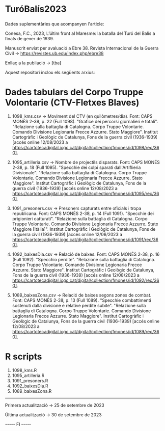 ###
# TuróBalís2023
###

Dades suplementàries que acompanyen l'article:

Conesa, F.C., 2023, L’últim front al Maresme: la batalla del Turó del Balís a finals de gener de 1939. 

Manuscrit enviat per avaluació a Ebre 38. Revista Internacional de la Guerra Civil -> https://revistes.ub.edu/index.php/ebre38

Enllaç a la publiació -> [tba] 

Aquest repositori inclou els següents arxius: 

# Dades tabulars del Corpo Truppe Volontarie (CTV-Fletxes Blaves) 

1. 1098_kms.csv -> Moviment del CTV (en quilòmetres/dia).
Font: CAPS MONÉS 2-38, p. 22 (Full 1098).
"Grafice dei percorsi giornalieri e totali".
"Relazione sulla battaglia di Catalogna. Corpo Truppe Volontarie. Comando Divisione Legionaria Frecce Azzurre. Stato Maggiore".
Institut Cartogràfic i Geològic de Catalunya, Fons de la guerra civil (1936-1939) 
[accés online 12/08/2023 a https://cartotecadigital.icgc.cat/digital/collection/fmones/id/1098/rec/360].
  
2. 1095_artilleria.csv -> Nombre de projectils disparats.
Font: CAPS MONÉS 2-38, p. 18 (Full 1095).
"Specchie dei colpi sparati dall'Artiflieria Divisionale".
"Relazione sulla battaglia di Catalogna. Corpo Truppe Volontarie. Comando Divisione Legionaria Frecce Azzurre. Stato Maggiore".
Institut Cartogràfic i Geològic de Catalunya, Fons de la guerra civil (1936-1939) 
[accés online 12/08/2023 a https://cartotecadigital.icgc.cat/digital/collection/fmones/id/1095/rec/360].

3. 1091_presoners.csv -> Presoners capturats entre oficials i tropa republicana.
Font: CAPS MONÉS 2-38, p. 14 (Full 1091).
"Specchie dei prigionieri catturati".
"Relazione sulla battaglia di Catalogna. Corpo Truppe Volontarie. Comando Divisione Legionaria Frecce Azzurre. Stato Maggiore [Itàlia]".
Institut Cartogràfic i Geològic de Catalunya, Fons de la guerra civil (1936-1939) 
[accés online 12/08/2023 a https://cartotecadigital.icgc.cat/digital/collection/fmones/id/1091/rec/360].

4. 1092_baixesDia.csv -> Relació de baixes.
Font: CAPS MONÉS 2-38, p. 16 (Full 1092).
"Specchio perdite".
"Relazione sulla battaglia di Catalogna. Corpo Truppe Volontarie. Comando Divisione Legionaria Frecce Azzurre. Stato Maggiore".
Institut Cartogràfic i Geològic de Catalunya, Fons de la guerra civil (1936-1939) 
[accés online 12/08/2023 a https://cartotecadigital.icgc.cat/digital/collection/fmones/id/1092/rec/360].

5. 1089_baixesZona.csv -> Relació de baixes segons zones de combat.
Font: CAPS MONÉS 2-38, p. 13 (Full 1089).
"Specchie combattimenti sostenuti dalla divisione e relative perdite subite".
"Relazione sulla battaglia di Catalogna. Corpo Truppe Volontarie. Comando Divisione Legionaria Frecce Azzurre. Stato Maggiore".
Institut Cartogràfic i Geològic de Catalunya, Fons de la guerra civil (1936-1939) 
[accés online 12/08/2023 a https://cartotecadigital.icgc.cat/digital/collection/fmones/id/1089/rec/360].


# R scripts

1. 1098_kms.R 
2. 1095_artilleria.R 
3. 1091_presoners.R 
4. 1092_baixesDia.R
5. 1089_baixesZona.R

-----
Primera actualització -> 25 de setembre de 2023

Última actualització -> 30 de setembre de 2023


----- FI -----

